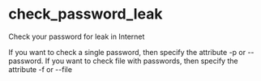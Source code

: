 # check_password_leak
Check your password for leak in Internet

If you want to check a single password, then specify the attribute -p or --password.
If you want to check file with passwords, then specify the attribute -f or --file
